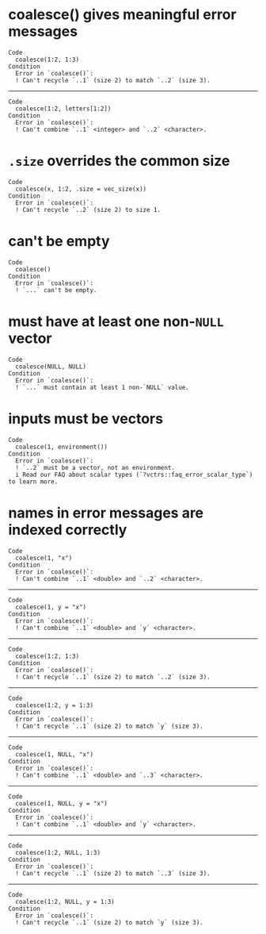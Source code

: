# coalesce() gives meaningful error messages

    Code
      coalesce(1:2, 1:3)
    Condition
      Error in `coalesce()`:
      ! Can't recycle `..1` (size 2) to match `..2` (size 3).

---

    Code
      coalesce(1:2, letters[1:2])
    Condition
      Error in `coalesce()`:
      ! Can't combine `..1` <integer> and `..2` <character>.

# `.size` overrides the common size

    Code
      coalesce(x, 1:2, .size = vec_size(x))
    Condition
      Error in `coalesce()`:
      ! Can't recycle `..2` (size 2) to size 1.

# can't be empty

    Code
      coalesce()
    Condition
      Error in `coalesce()`:
      ! `...` can't be empty.

# must have at least one non-`NULL` vector

    Code
      coalesce(NULL, NULL)
    Condition
      Error in `coalesce()`:
      ! `...` must contain at least 1 non-`NULL` value.

# inputs must be vectors

    Code
      coalesce(1, environment())
    Condition
      Error in `coalesce()`:
      ! `..2` must be a vector, not an environment.
      i Read our FAQ about scalar types (`?vctrs::faq_error_scalar_type`) to learn more.

# names in error messages are indexed correctly

    Code
      coalesce(1, "x")
    Condition
      Error in `coalesce()`:
      ! Can't combine `..1` <double> and `..2` <character>.

---

    Code
      coalesce(1, y = "x")
    Condition
      Error in `coalesce()`:
      ! Can't combine `..1` <double> and `y` <character>.

---

    Code
      coalesce(1:2, 1:3)
    Condition
      Error in `coalesce()`:
      ! Can't recycle `..1` (size 2) to match `..2` (size 3).

---

    Code
      coalesce(1:2, y = 1:3)
    Condition
      Error in `coalesce()`:
      ! Can't recycle `..1` (size 2) to match `y` (size 3).

---

    Code
      coalesce(1, NULL, "x")
    Condition
      Error in `coalesce()`:
      ! Can't combine `..1` <double> and `..3` <character>.

---

    Code
      coalesce(1, NULL, y = "x")
    Condition
      Error in `coalesce()`:
      ! Can't combine `..1` <double> and `y` <character>.

---

    Code
      coalesce(1:2, NULL, 1:3)
    Condition
      Error in `coalesce()`:
      ! Can't recycle `..1` (size 2) to match `..3` (size 3).

---

    Code
      coalesce(1:2, NULL, y = 1:3)
    Condition
      Error in `coalesce()`:
      ! Can't recycle `..1` (size 2) to match `y` (size 3).

